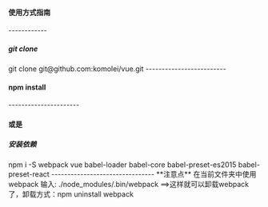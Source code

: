 <h4>使用方式指南</h4> 
------------
<h5>git clone</h5>
    git clone git@github.com:komolei/vue.git
-------------------------
<h4>npm install</h4>
----------------------
<h4>或是</h4>
<h5>安装依赖 </h5>
    npm i -S webpack vue babel-loader babel-core babel-preset-es2015 babel-preset-react
--------------------------------
**注意点**
    在当前文件夹中使用webpack
    输入: ./node_modules/.bin/webpack ==>这样就可以卸载webpack了，卸载方式：npm uninstall webpack